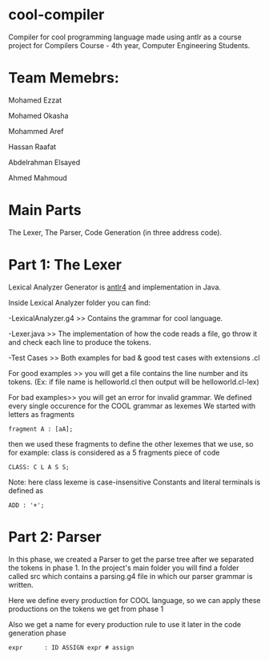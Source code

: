 # cool-compiler
Compiler for cool programming language made using antlr as a course project for Compilers Course - 4th year, Computer Engineering Students.

# Team Memebrs:
Mohamed Ezzat

Mohamed Okasha

Mohammed Aref

Hassan Raafat

Abdelrahman Elsayed

Ahmed Mahmoud

# Main Parts
The Lexer, The Parser, Code Generation (in three address code).

# Part 1: The Lexer
Lexical Analyzer Generator is <a href="https://github.com/antlr/antlr4">antlr4</a> and implementation in Java.

Inside Lexical Analyzer folder you can find:

-LexicalAnalyzer.g4 >> Contains the grammar for cool language.

-Lexer.java >> The implementation of how the code reads a file, go throw it and check each line to produce the tokens.

-Test Cases >> Both examples for bad & good test cases with extensions .cl

  For good examples >> you will get a file contains the line number and its tokens.
  (Ex: if file name is helloworld.cl then output will be helloworld.cl-lex)

  For bad examples>> you will get an error for invalid grammar.
  We defined every single occurence for the COOL grammar as lexemes
  We started with letters as fragments
  
  ``` 
  fragment A : [aA];
  ```

  then we used these fragments to define the other lexemes that we use, so for example:
  class is considered as a 5 fragments piece of code
  ``` 
  CLASS: C L A S S;
  ```
  Note: here class lexeme is case-insensitive
  Constants and literal terminals is defined as
  
  ``` 
  ADD : '+';
  ```

# Part 2: Parser
  In this phase, we created a Parser to get the parse tree after we separated the tokens in phase 1. In the project's main folder you     will find a folder called src which contains a parsing.g4 file in which our parser grammar is written.

  Here we define every production for COOL language, so we can apply these productions on the tokens we get from phase 1
  
  Also we get a name for every production rule to use it later in the code generation phase
  ```
  expr      : ID ASSIGN expr # assign
  ```
